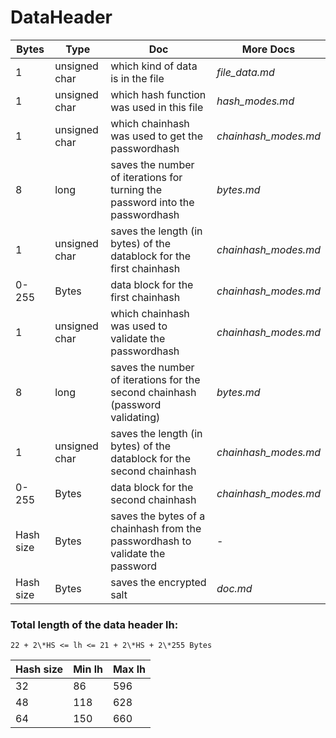 # DataHeader
|Bytes|Type|Doc|More Docs|
|---|---|-------------|-----|
|1|unsigned char|which kind of data is in the file|*file_data.md*|
|1|unsigned char|which hash function was used in this file|*hash_modes.md*|
|1|unsigned char|which chainhash was used to get the passwordhash|*chainhash_modes.md*|
|8|long|saves the number of iterations for turning the password into the passwordhash|*bytes.md*|
|1|unsigned char|saves the length (in bytes) of the datablock for the first chainhash|*chainhash_modes.md*|
|0-255|Bytes|data block for the first chainhash|*chainhash_modes.md*|
|1|unsigned char|which chainhash was used to validate the passwordhash|*chainhash_modes.md*|
|8|long|saves the number of iterations for the second chainhash (password validating)|*bytes.md*|
|1|unsigned char|saves the length (in bytes) of the datablock for the second chainhash|*chainhash_modes.md*|
|0-255|Bytes|data block for the second chainhash|*chainhash_modes.md*|
|Hash size|Bytes|saves the bytes of a chainhash from the passwordhash to validate the password|-|
|Hash size|Bytes|saves the encrypted salt|*doc.md*|


### Total length of the data header lh:
    22 + 2\*HS <= lh <= 21 + 2\*HS + 2\*255 Bytes

|Hash size|Min lh|Max lh|
|---|---|---|
|32|86|596|
|48|118|628|
|64|150|660|